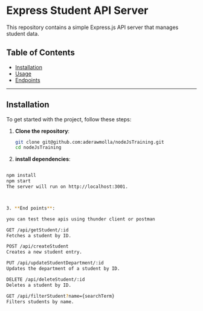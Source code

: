 # Express Student API Server

This repository contains a simple Express.js API server that manages student data.

## Table of Contents
- [Installation](#installation)
- [Usage](#usage)
- [Endpoints](#endpoints)


---

## Installation

To get started with the project, follow these steps:

1. **Clone the repository**:

   ```bash
   git clone git@github.com:aderawmolla/nodeJsTraining.git
   cd nodeJsTraining

3. **install dependencies**:

                           
```bash

npm install
npm start
The server will run on http://localhost:3001.



3. **End points**:

you can test these apis using thunder client or postman

GET /api/getStudent/:id
Fetches a student by ID.

POST /api/createStudent
Creates a new student entry.

PUT /api/updateStudentDepartment/:id
Updates the department of a student by ID.

DELETE /api/deleteStudent/:id
Deletes a student by ID.

GET /api/filterStudent?name={searchTerm}
Filters students by name.

